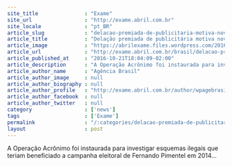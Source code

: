 ```yaml
---
site_title               : "Exame"
site_url                 : "http://exame.abril.com.br"
site_locale              : "pt_BR"
article_slug             : "delacao-premiada-de-publicitaria-motiva-nova-fase-da-acronimo"
article_title            : "Delação premiada de publicitária motiva nova fase da Acrônimo"
article_image            : "https://abrilexame.files.wordpress.com/2016/10/size_960_16_9_policia-federal-em-acao-na-operacao-lava-jato-11-04-20161.jpg?quality=70&strip=all&w=960"
article_url              : "http://exame.abril.com.br/brasil/delacao-premiada-de-publicitaria-motiva-nova-fase-da-acronimo/"
article_published_at     : "2016-10-21T18:04:09-02:00"
article_description      : "A Operação Acrônimo foi instaurada para investigar esquemas ilegais que teriam beneficiado a campanha eleitoral de Fernando Pimentel em 2014..."
article_author_name      : "Agência Brasil"
article_author_image     : null
article_author_biography : null
article_author_profile   : "http://exame.abril.com.br/author/wpagebrasil/"
article_author_facebook  : null
article_author_twitter   : null
category                 : ['news']
tags                     : ['Exame']
permalink                : "/:categories/delacao-premiada-de-publicitaria-motiva-nova-fase-da-acronimo/"
layout                   : post
---
```


A Operação Acrônimo foi instaurada para investigar esquemas ilegais que teriam beneficiado a campanha eleitoral de Fernando Pimentel em 2014...

